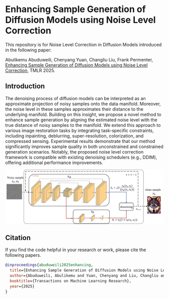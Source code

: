 # Enhancing Sample Generation of Diffusion Models using Noise Level Correction

This repository is for Noise Level Correction in Diffusion Models introduced in the following paper:
 
Abulikemu Abuduweili, Chenyang Yuan, Changliu Liu, Frank Permenter, [Enhancing Sample Generation of Diffusion Models using Noise Level Correction](https://arxiv.org/abs/2412.05488), TMLR 2025.   


## Introduction
The denoising process of diffusion models can be interpreted as an approximate projection of noisy samples onto the data manifold. Moreover, the noise level in these samples approximates their distance to the underlying manifold. Building on this insight, we propose a novel method to enhance sample generation by aligning the estimated noise level with the true distance of noisy samples to the manifold. We extend this approach to various image restoration tasks by integrating task-specific constraints, including inpainting, deblurring, super-resolution, colorization, and compressed sensing. Experimental results demonstrate that our method significantly improves sample quality in both unconstrained and constrained generation scenarios. Notably, the proposed noise level correction framework is compatible with existing denoising schedulers (e.g., DDIM), offering additional performance improvements.

![model](figs/net-min.png)


## Citation
If you find the code helpful in your research or work, please cite the following papers.
```BibTex
@inproceedings{abuduweili2025enhancing,
  title={Enhancing Sample Generation of Diffusion Models using Noise Level Correction},
  author={Abuduweili, Abulikemu and Yuan, Chenyang and Liu, Changliu and Permenter, Frank},
  booktitle={Transactions on Machine Learning Research},
  year={2025}
}
```


